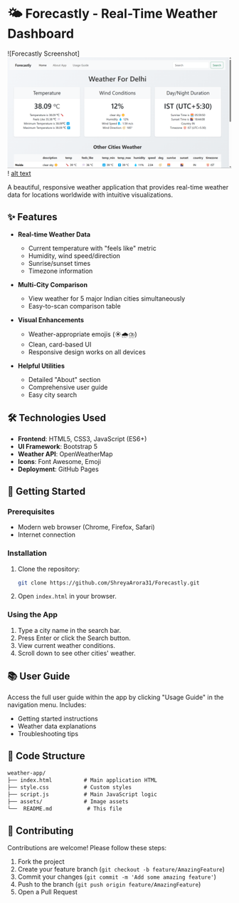 # 🌤️ Forecastly - Real-Time Weather Dashboard

![Forecastly Screenshot]![alt text](image.png)!    [alt text](image-1.png)

A beautiful, responsive weather application that provides real-time weather data for locations worldwide with intuitive visualizations.

## ✨ Features

- **Real-time Weather Data**

  - Current temperature with "feels like" metric
  - Humidity, wind speed/direction
  - Sunrise/sunset times
  - Timezone information

- **Multi-City Comparison**

  - View weather for 5 major Indian cities simultaneously
  - Easy-to-scan comparison table

- **Visual Enhancements**

  - Weather-appropriate emojis (☀️🌧️⛈️)
  - Clean, card-based UI
  - Responsive design works on all devices

- **Helpful Utilities**
  - Detailed "About" section
  - Comprehensive user guide
  - Easy city search

## 🛠️ Technologies Used

- **Frontend**: HTML5, CSS3, JavaScript (ES6+)
- **UI Framework**: Bootstrap 5
- **Weather API**: OpenWeatherMap
- **Icons**: Font Awesome, Emoji
- **Deployment**: GitHub Pages

## 🚀 Getting Started

### Prerequisites

- Modern web browser (Chrome, Firefox, Safari)
- Internet connection

### Installation

1. Clone the repository:
   ```bash
   git clone https://github.com/ShreyaArora31/Forecastly.git
   ```
2. Open `index.html` in your browser.

### Using the App

1. Type a city name in the search bar.
2. Press Enter or click the Search button.
3. View current weather conditions.
4. Scroll down to see other cities' weather.

## 📚 User Guide

Access the full user guide within the app by clicking "Usage Guide" in the navigation menu. Includes:

- Getting started instructions
- Weather data explanations
- Troubleshooting tips

## 📝 Code Structure

```
weather-app/
├── index.html          # Main application HTML
├── style.css           # Custom styles
├── script.js           # Main JavaScript logic
├── assets/             # Image assets
└──  README.md           # This file
```

## 🤝 Contributing

Contributions are welcome! Please follow these steps:

1. Fork the project
2. Create your feature branch (`git checkout -b feature/AmazingFeature`)
3. Commit your changes (`git commit -m 'Add some amazing feature'`)
4. Push to the branch (`git push origin feature/AmazingFeature`)
5. Open a Pull Request
